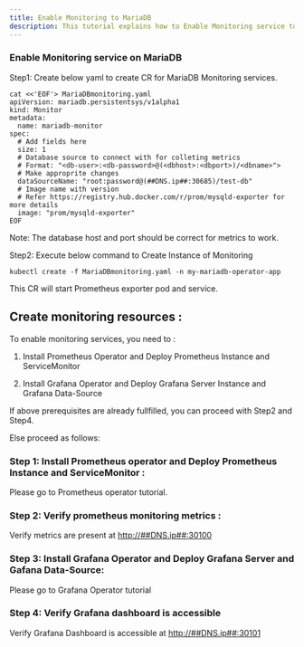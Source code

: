 ```yaml
---
title: Enable Monitoring to MariaDB
description: This tutorial explains how to Enable Monitoring service to MariaDB
---
```


### Enable Monitoring service on MariaDB 

Step1: Create below yaml to create CR for MariaDB Monitoring services.

```execute
cat <<'EOF'> MariaDBmonitoring.yaml
apiVersion: mariadb.persistentsys/v1alpha1
kind: Monitor
metadata:
  name: mariadb-monitor
spec:
  # Add fields here
  size: 1
  # Database source to connect with for colleting metrics
  # Format: "<db-user>:<db-password>@(<dbhost>:<dbport>)/<dbname>">
  # Make approprite changes 
  dataSourceName: "root:password@(##DNS.ip##:30685)/test-db"
  # Image name with version
  # Refer https://registry.hub.docker.com/r/prom/mysqld-exporter for more details
  image: "prom/mysqld-exporter"
EOF
```

Note: The database host and port should be correct for metrics to work.


Step2: Execute below command to Create Instance of Monitoring 

```execute
kubectl create -f MariaDBmonitoring.yaml -n my-mariadb-operator-app
```

This CR will start Prometheus exporter pod and service. 



## Create monitoring resources :

To enable monitoring services, you need to :

1. Install Prometheus Operator and Deploy Prometheus Instance and ServiceMonitor 

2. Install Grafana Operator and Deploy Grafana Server Instance and Grafana Data-Source

If above prerequisites are already fullfilled, you can proceed with Step2 and Step4.

Else proceed as follows: 


### Step 1: Install Prometheus operator and Deploy Prometheus Instance and ServiceMonitor :
 
 Please go to Prometheus operator tutorial.


### Step 2: Verify prometheus monitoring metrics :


Verify metrics are present at [http://##DNS.ip##:30100](http://##DNS.ip##:30100/)



### Step 3: Install Grafana Operator and Deploy Grafana Server and Gafana Data-Source: 


Please go to Grafana Operator tutorial 



### Step 4: Verify Grafana dashboard is accessible


Verify Grafana Dashboard is accessible at [http://##DNS.ip##:30101](http://##DNS.ip##:30101/)





